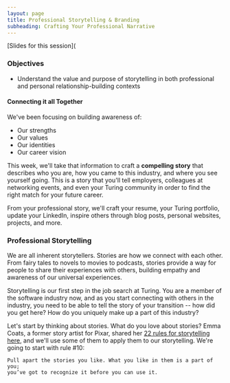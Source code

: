 ```yaml
---
layout: page
title: Professional Storytelling & Branding
subheading: Crafting Your Professional Narrative
---
```


[Slides for this session](

### Objectives
* Understand the value and purpose of storytelling in both professional and personal relationship-building contexts


#### Connecting it all Together
We've been focusing on building awareness of:

* Our strengths
* Our values
* Our identities
* Our career vision

This week, we'll take that information to craft a **compelling story** that describes who you are, how you came to this industry, and where you see yourself going. This is a story that you'll tell employers, colleagues at networking events, and even your Turing community in order to find the right match for your future career.

From your professional story, we'll craft your resume, your Turing portfolio, update your LinkedIn, inspire others through blog posts, personal websites, projects, and more.  

### Professional Storytelling
We are all inherent storytellers. Stories are how we connect with each other. From fairy tales to novels to movies to podcasts, stories provide a way for people to share their experiences with others, building empathy and awareness of our universal experiences.

Storytelling is our first step in the job search at Turing. You are a member of the software industry now, and as you start connecting with others in the industry, you need to be able to tell the story of your transition -- how did you get here? How do you uniquely make up a part of this industry? 

Let's start by thinking about stories. What do you love about stories? Emma Coats, a former story artist for Pixar, shared her [22 rules for storytelling here](https://www.washingtonpost.com/blogs/comic-riffs/post/pixar-tips-brave-artist-emma-coats-shares-her-storytelling-wit-and-wisdom-on-twitter%20followher/2012/06/25/gJQADaxd2V_blog.html), and we'll use some of them to apply them to our storytelling. We're going to start with rule #10:

    Pull apart the stories you like. What you like in them is a part of you; 
    you’ve got to recognize it before you can use it.
